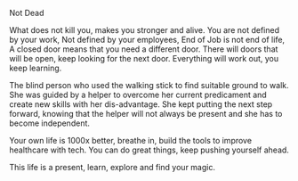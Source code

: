 Not Dead

What does not kill you, makes you stronger and alive.
You are not defined by your work,
Not defined by your employees,
End of Job is not end of life,
A closed door means that you need a different door.
There will doors that will be open, keep looking for the next door.
Everything will work out, you keep learning.

The blind person who used the walking stick to find suitable ground to walk. She was guided by a helper to overcome her current predicament and create new skills with her dis-advantage.
She kept putting the next step forward, knowing that the helper
will not always be present and she has to become independent.

Your own life is 1000x better, breathe in, build the tools to improve healthcare with tech.
You can do great things, keep pushing yourself ahead.

This life is a present, learn, explore and find your magic.